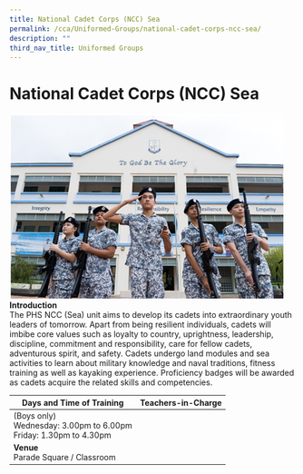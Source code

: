 ```yaml
---
title: National Cadet Corps (NCC) Sea
permalink: /cca/Uniformed-Groups/national-cadet-corps-ncc-sea/
description: ""
third_nav_title: Uniformed Groups
---
```

# **National Cadet Corps (NCC) Sea**
![](/images/nccsea1.png)<br>
**Introduction**<br>
The PHS NCC (Sea) unit aims to develop its cadets into extraordinary youth leaders of tomorrow. Apart from being resilient individuals, cadets will imbibe core values such as loyalty to country, uprightness, leadership, discipline, commitment and responsibility, care for fellow cadets, adventurous spirit, and safety. Cadets undergo land modules and sea activities to learn about military knowledge and naval traditions, fitness training as well as kayaking experience. Proficiency badges will be awarded as cadets acquire the related skills and competencies.

|Days and Time of Training|**Teachers-in-Charge** | 
| -------- | -------- | 
(Boys only)<br>Wednesday: 3.00pm to 6.00pm<br>Friday: 1.30pm to 4.30pm|| Mr Gregory Quek (OIC)<br>Mdm Michelle Chiu<br>Mr Lim Ke Hong |
|**Venue** <br>Parade Square / Classroom||